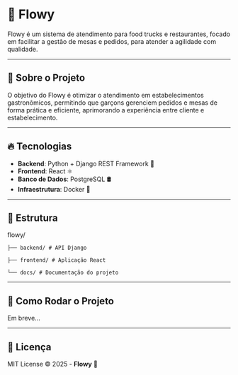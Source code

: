 # 🚀 Flowy  

Flowy é um sistema de atendimento para food trucks e restaurantes, focado em facilitar a gestão de mesas e pedidos, para atender a agilidade com qualidade.

---

## 📌 Sobre o Projeto  

O objetivo do Flowy é otimizar o atendimento em estabelecimentos gastronômicos, permitindo que garçons gerenciem pedidos e mesas de forma prática e eficiente, aprimorando a experiência entre cliente e estabelecimento.

---

## 🔥 Tecnologias  

- **Backend**: Python + Django REST Framework 🐍
- **Frontend**: React ⚛️
- **Banco de Dados**: PostgreSQL 🛢️
- **Infraestrutura**: Docker 🐳

---

## 📂 Estrutura

flowy/

    ├── backend/ # API Django
    
    ├── frontend/ # Aplicação React
  
    └── docs/ # Documentação do projeto

---

## 🚀 Como Rodar o Projeto  

Em breve...  

---

## 📜 Licença  

MIT License © 2025 - **Flowy** 🚀

